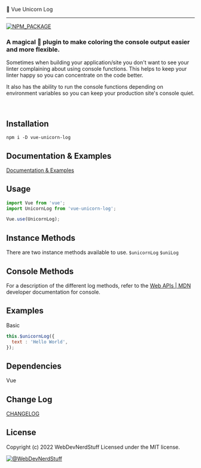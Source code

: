 
🦄 Vue Unicorn Log

-------

[![NPM_PACKAGE](https://img.shields.io/badge/NPM%20-Package-%23cb3837)](https://www.npmjs.com/package/vue-unicorn-log)

### A magical 🦄 plugin to make coloring the console output easier and more flexible.

Sometimes when building your application/site you don't want to see your linter complaining about using console functions. This helps to keep your linter happy so you can concentrate on the code better.

It also has the ability to run the console functions depending on environment variables so you can keep your production site's console quiet.

<br>

## Installation
 
```
npm i -D vue-unicorn-log
```


## Documentation & Examples
 
[Documentation & Examples](https://webdevnerdstuff.github.io/vue-unicorn-log/)


## Usage
 
```javascript
import Vue from 'vue';
import UnicornLog from 'vue-unicorn-log';

Vue.use(UnicornLog);
```


## Instance Methods
 
There are two instance methods available to use.
`$unicornLog`
`$uniLog`


## Console Methods
 
For a description of the different log methods, refer to the [Web APIs | MDN](https://developer.mozilla.org/en-US/docs/Web/API/console) developer documentation for console.


## Examples

Basic
 
```javascript
this.$unicornLog({
  text : 'Hello World',
});
```


## Dependencies

Vue


## Change Log

[CHANGELOG](https://github.com/webdevnerdstuff/vue-unicorn-log/blob/master/CHANGELOG.md)


## License

Copyright (c) 2022 WebDevNerdStuff
Licensed under the MIT license.

[![@WebDevNerdStuff](https://img.shields.io/badge/github-webdevnerdstuff-brightgreen.svg)](https://github.com/webdevnerdstuff)
